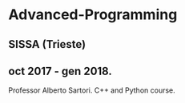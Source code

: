 # Advanced-Programming
## SISSA (Trieste)
## oct 2017 - gen 2018.

Professor Alberto Sartori.
C++ and Python course.

